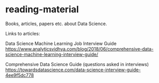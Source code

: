 # reading-material
Books, articles, papers etc. about Data Science.


Links to articles: 

Data Science Machine Learning Job Interview Guide
  https://www.analyticsvidhya.com/blog/2018/06/comprehensive-data-science-machine-learning-interview-guide/

Comprehensive Data Science Guide (questions asked in interviews)
  https://towardsdatascience.com/data-science-interview-guide-4ee9f5dc778
